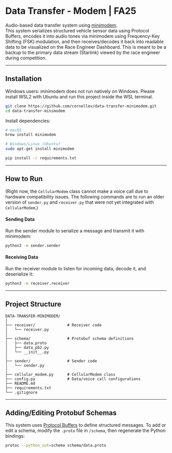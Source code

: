# Data Transfer - Modem | FA25

Audio-based data transfer system using [minimodem](https://www.whence.com/minimodem/).  
This system serializes structured vehicle sensor data using Protocol Buffers, encodes it into audio tones via minimodem using Frequency-Key Shifting (FSK) modulation, and then receives/decodes it back into readable data to be visualized on the Race Engineer Dashboard.
This is meant to be a backup to the primary data stream (Starlink) viewed by the race engineer during competition.

---

## Installation

Windows users: minimodem does not run natively on Windows. Please install WSL2 with Ubuntu and run this project inside the WSL terminal.

```bash
git clone https://github.com/cornellev/data-transfer-minimodem.git
cd data-transfer-minimodem
```

Install dependencies:
```bash
# macOS
brew install minimodem

# Windows/Linux (Ubuntu)
sudo apt-get install minimodem

pip install -r requirements.txt
```

---

## How to Run
(Right now, the `CellularModem` class cannot make a voice call due to hardware compatibility issues. The following commands are to run an older version of `sender.py` and `receiver.py` that were not yet integrated with `CellularModem`.)

#### Sending Data 
Run the sender module to serialize a message and transmit it with minimodem:
```bash
python3 -m sender.sender
```

#### Receiving Data 
Run the receiver module to listen for incoming data, decode it, and deserialize it:
```bash
python3 -m receiver.receiver
```

---

## Project Structure
```
DATA-TRANSFER-MINIMODEM/
│
├── receiver/              # Receiver code 
│   └── receiver.py
│
├── schema/                # Protobuf schema definitions
│   ├── data.proto
│   ├── data_pb2.py
│   └── __init__.py
│
├── sender/                # Sender code 
│   └── sender.py
│
├── cellular_modem.py      # CellularModem class 
├── config.py              # Data/voice call configurations
├── README.md              
├── requirements.txt       
└── .gitignore             
```
---

## Adding/Editing Protobuf Schemas
This system uses [Protocol Buffers](https://protobuf.dev/getting-started/pythontutorial/) to define structured messages.
To add or edit a schema, modify the `.proto` file in `/schema`, then regenerate the Python bindings:
```bash
protoc --python_out=schema schema/data.proto
```



